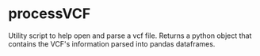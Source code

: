 # processVCF


Utility script to help open and parse a vcf file.
Returns a python object that contains the VCF's information parsed into pandas dataframes.
